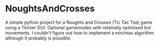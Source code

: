 # NoughtsAndCrosses
A simple python project for a Noughts and Crosses (Tic Tac Toe) game using a Tkinter GUI. Optional gamemodes with relatively optimised bot movements. I couldn't figure out how to implement a min/max algorithm although it probably is possible.

